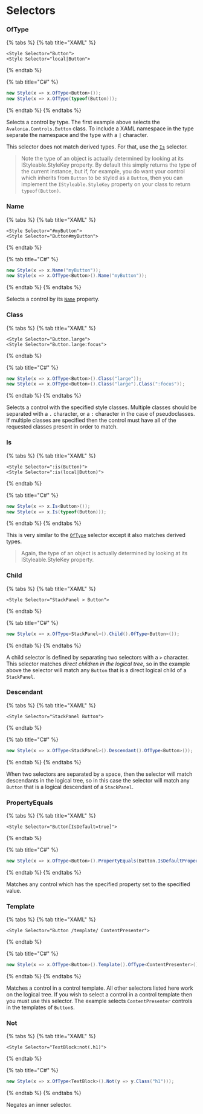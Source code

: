 # Selectors

### OfType <a id="oftype"></a>

{% tabs %}
{% tab title="XAML" %}
```markup
<Style Selector="Button">
<Style Selector="local|Button">
```
{% endtab %}

{% tab title="C\#" %}
```csharp
new Style(x => x.OfType<Button>());
new Style(x => x.OfType(typeof(Button)));
```
{% endtab %}
{% endtabs %}

Selects a control by type. The first example above selects the `Avalonia.Controls.Button` class. To include a XAML namespace in the type separate the namespace and the type with a `|` character.

This selector does not match derived types. For that, use the [`Is`](http://avaloniaui.net/docs/styles/selectors#is) selector.

> Note the type of an object is actually determined by looking at its IStyleable.StyleKey property. By default this simply returns the type of the current instance, but if, for example, you do want your control which inherits from `Button` to be styled as a `Button`, then you can implement the `IStyleable.StyleKey` property on your class to return `typeof(Button)`.

### Name <a id="name"></a>

{% tabs %}
{% tab title="XAML" %}
```markup
<Style Selector="#myButton">
<Style Selector="Button#myButton">
```
{% endtab %}

{% tab title="C\#" %}
```csharp
new Style(x => x.Name("myButton"));
new Style(x => x.OfType<Button>().Name("myButton"));
```
{% endtab %}
{% endtabs %}

Selects a control by its [`Name`](http://avaloniaui.net/api/Avalonia.Controls/Control/580076CD) property.

### Class <a id="class"></a>

{% tabs %}
{% tab title="XAML" %}
```markup
<Style Selector="Button.large">
<Style Selector="Button.large:focus">
```
{% endtab %}

{% tab title="C\#" %}
```csharp
new Style(x => x.OfType<Button>().Class("large"));
new Style(x => x.OfType<Button>().Class("large").Class(":focus"));
```
{% endtab %}
{% endtabs %}

Selects a control with the specified style classes. Multiple classes should be separated with a `.` character, or a `:` character in the case of pseudoclasses. If multiple classes are specified then the control must have all of the requested classes present in order to match.

### Is <a id="is"></a>

{% tabs %}
{% tab title="XAML" %}
```markup
<Style Selector=":is(Button)">
<Style Selector=":is(local|Button)">
```
{% endtab %}

{% tab title="C\#" %}
```csharp
new Style(x => x.Is<Button>());
new Style(x => x.Is(typeof(Button)));
```
{% endtab %}
{% endtabs %}

This is very similar to the [`OfType`](http://avaloniaui.net/docs/styles/selectors#ofType) selector except it also matches derived types.

> Again, the type of an object is actually determined by looking at its IStyleable.StyleKey property.

### Child <a id="child"></a>

{% tabs %}
{% tab title="XAML" %}
```markup
<Style Selector="StackPanel > Button">
```
{% endtab %}

{% tab title="C\#" %}
```csharp
new Style(x => x.OfType<StackPanel>().Child().OfType<Button>());
```
{% endtab %}
{% endtabs %}

A child selector is defined by separating two selectors with a `>` character. This selector matches _direct children in the logical tree_, so in the example above the selector will match any `Button` that is a direct logical child of a `StackPanel`.

### Descendant <a id="descendant"></a>

{% tabs %}
{% tab title="XAML" %}
```markup
<Style Selector="StackPanel Button">
```
{% endtab %}

{% tab title="C\#" %}
```csharp
new Style(x => x.OfType<StackPanel>().Descendant().OfType<Button>());
```
{% endtab %}
{% endtabs %}

When two selectors are separated by a space, then the selector will match descendants in the logical tree, so in this case the selector will match any `Button` that is a logical descendant of a `StackPanel`.

### PropertyEquals <a id="propertyequals"></a>

{% tabs %}
{% tab title="XAML" %}
```markup
<Style Selector="Button[IsDefault=true]">
```
{% endtab %}

{% tab title="C\#" %}
```csharp
new Style(x => x.OfType<Button>().PropertyEquals(Button.IsDefaultProperty, true));
```
{% endtab %}
{% endtabs %}

Matches any control which has the specified property set to the specified value.

### Template <a id="template"></a>

{% tabs %}
{% tab title="XAML" %}
```markup
<Style Selector="Button /template/ ContentPresenter">
```
{% endtab %}

{% tab title="C\#" %}
```csharp
new Style(x => x.OfType<Button>().Template().OfType<ContentPresenter>());
```
{% endtab %}
{% endtabs %}

Matches a control in a control template. All other selectors listed here work on the logical tree. If you wish to select a control in a control template then you must use this selector. The example selects `ContentPresenter` controls in the templates of `Button`s.

### Not <a id="not"></a>

{% tabs %}
{% tab title="XAML" %}
```markup
<Style Selector="TextBlock:not(.h1)">
```
{% endtab %}

{% tab title="C\#" %}
```csharp
new Style(x => x.OfType<TextBlock>().Not(y => y.Class("h1")));
```
{% endtab %}
{% endtabs %}

Negates an inner selector.

